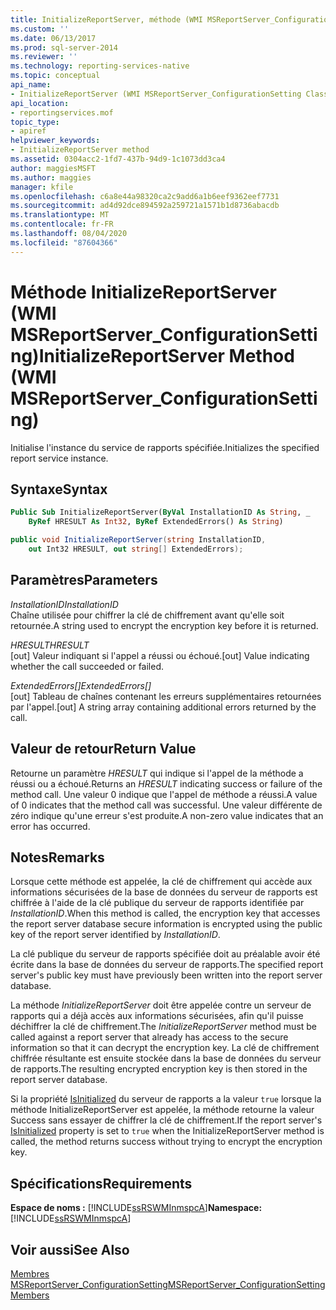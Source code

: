 ```yaml
---
title: InitializeReportServer, méthode (WMI MSReportServer_ConfigurationSetting) | Microsoft Docs
ms.custom: ''
ms.date: 06/13/2017
ms.prod: sql-server-2014
ms.reviewer: ''
ms.technology: reporting-services-native
ms.topic: conceptual
api_name:
- InitializeReportServer (WMI MSReportServer_ConfigurationSetting Class)
api_location:
- reportingservices.mof
topic_type:
- apiref
helpviewer_keywords:
- InitializeReportServer method
ms.assetid: 0304acc2-1fd7-437b-94d9-1c1073dd3ca4
author: maggiesMSFT
ms.author: maggies
manager: kfile
ms.openlocfilehash: c6a8e44a98320ca2c9add6a1b6eef9362eef7731
ms.sourcegitcommit: ad4d92dce894592a259721a1571b1d8736abacdb
ms.translationtype: MT
ms.contentlocale: fr-FR
ms.lasthandoff: 08/04/2020
ms.locfileid: "87604366"
---
```

# <a name="initializereportserver-method-wmi-msreportserver_configurationsetting"></a><span data-ttu-id="44c54-102">Méthode InitializeReportServer (WMI MSReportServer_ConfigurationSetting)</span><span class="sxs-lookup"><span data-stu-id="44c54-102">InitializeReportServer Method (WMI MSReportServer_ConfigurationSetting)</span></span>
  <span data-ttu-id="44c54-103">Initialise l'instance du service de rapports spécifiée.</span><span class="sxs-lookup"><span data-stu-id="44c54-103">Initializes the specified report service instance.</span></span>  
  
## <a name="syntax"></a><span data-ttu-id="44c54-104">Syntaxe</span><span class="sxs-lookup"><span data-stu-id="44c54-104">Syntax</span></span>  
  
```vb  
Public Sub InitializeReportServer(ByVal InstallationID As String, _  
    ByRef HRESULT As Int32, ByRef ExtendedErrors() As String)  
```  
  
```csharp  
public void InitializeReportServer(string InstallationID,   
    out Int32 HRESULT, out string[] ExtendedErrors);  
```  
  
## <a name="parameters"></a><span data-ttu-id="44c54-105">Paramètres</span><span class="sxs-lookup"><span data-stu-id="44c54-105">Parameters</span></span>  
 <span data-ttu-id="44c54-106">*InstallationID*</span><span class="sxs-lookup"><span data-stu-id="44c54-106">*InstallationID*</span></span>  
 <span data-ttu-id="44c54-107">Chaîne utilisée pour chiffrer la clé de chiffrement avant qu'elle soit retournée.</span><span class="sxs-lookup"><span data-stu-id="44c54-107">A string used to encrypt the encryption key before it is returned.</span></span>  
  
 <span data-ttu-id="44c54-108">*HRESULT*</span><span class="sxs-lookup"><span data-stu-id="44c54-108">*HRESULT*</span></span>  
 <span data-ttu-id="44c54-109">[out] Valeur indiquant si l'appel a réussi ou échoué.</span><span class="sxs-lookup"><span data-stu-id="44c54-109">[out] Value indicating whether the call succeeded or failed.</span></span>  
  
 <span data-ttu-id="44c54-110">*ExtendedErrors[]*</span><span class="sxs-lookup"><span data-stu-id="44c54-110">*ExtendedErrors[]*</span></span>  
 <span data-ttu-id="44c54-111">[out] Tableau de chaînes contenant les erreurs supplémentaires retournées par l'appel.</span><span class="sxs-lookup"><span data-stu-id="44c54-111">[out] A string array containing additional errors returned by the call.</span></span>  
  
## <a name="return-value"></a><span data-ttu-id="44c54-112">Valeur de retour</span><span class="sxs-lookup"><span data-stu-id="44c54-112">Return Value</span></span>  
 <span data-ttu-id="44c54-113">Retourne un paramètre *HRESULT* qui indique si l'appel de la méthode a réussi ou a échoué.</span><span class="sxs-lookup"><span data-stu-id="44c54-113">Returns an *HRESULT* indicating success or failure of the method call.</span></span> <span data-ttu-id="44c54-114">Une valeur 0 indique que l'appel de méthode a réussi.</span><span class="sxs-lookup"><span data-stu-id="44c54-114">A value of 0 indicates that the method call was successful.</span></span> <span data-ttu-id="44c54-115">Une valeur différente de zéro indique qu'une erreur s'est produite.</span><span class="sxs-lookup"><span data-stu-id="44c54-115">A non-zero value indicates that an error has occurred.</span></span>  
  
## <a name="remarks"></a><span data-ttu-id="44c54-116">Notes</span><span class="sxs-lookup"><span data-stu-id="44c54-116">Remarks</span></span>  
 <span data-ttu-id="44c54-117">Lorsque cette méthode est appelée, la clé de chiffrement qui accède aux informations sécurisées de la base de données du serveur de rapports est chiffrée à l'aide de la clé publique du serveur de rapports identifiée par *InstallationID*.</span><span class="sxs-lookup"><span data-stu-id="44c54-117">When this method is called, the encryption key that accesses the report server database secure information is encrypted using the public key of the report server identified by *InstallationID*.</span></span>  
  
 <span data-ttu-id="44c54-118">La clé publique du serveur de rapports spécifiée doit au préalable avoir été écrite dans la base de données du serveur de rapports.</span><span class="sxs-lookup"><span data-stu-id="44c54-118">The specified report server's public key must have previously been written into the report server database.</span></span>  
  
 <span data-ttu-id="44c54-119">La méthode *InitializeReportServer* doit être appelée contre un serveur de rapports qui a déjà accès aux informations sécurisées, afin qu'il puisse déchiffrer la clé de chiffrement.</span><span class="sxs-lookup"><span data-stu-id="44c54-119">The *InitializeReportServer* method must be called against a report server that already has access to the secure information so that it can decrypt the encryption key.</span></span> <span data-ttu-id="44c54-120">La clé de chiffrement chiffrée résultante est ensuite stockée dans la base de données du serveur de rapports.</span><span class="sxs-lookup"><span data-stu-id="44c54-120">The resulting encrypted encryption key is then stored in the report server database.</span></span>  
  
 <span data-ttu-id="44c54-121">Si la propriété [IsInitialized](configurationsetting-property-isinitialized.md) du serveur de rapports a la valeur `true` lorsque la méthode InitializeReportServer est appelée, la méthode retourne la valeur Success sans essayer de chiffrer la clé de chiffrement.</span><span class="sxs-lookup"><span data-stu-id="44c54-121">If the report server's [IsInitialized](configurationsetting-property-isinitialized.md) property is set to `true` when the InitializeReportServer method is called, the method returns success without trying to encrypt the encryption key.</span></span>  
  
## <a name="requirements"></a><span data-ttu-id="44c54-122">Spécifications</span><span class="sxs-lookup"><span data-stu-id="44c54-122">Requirements</span></span>  
 <span data-ttu-id="44c54-123">**Espace de noms :** [!INCLUDE[ssRSWMInmspcA](../../includes/ssrswminmspca-md.md)]</span><span class="sxs-lookup"><span data-stu-id="44c54-123">**Namespace:** [!INCLUDE[ssRSWMInmspcA](../../includes/ssrswminmspca-md.md)]</span></span>  
  
## <a name="see-also"></a><span data-ttu-id="44c54-124">Voir aussi</span><span class="sxs-lookup"><span data-stu-id="44c54-124">See Also</span></span>  
 [<span data-ttu-id="44c54-125">Membres MSReportServer_ConfigurationSetting</span><span class="sxs-lookup"><span data-stu-id="44c54-125">MSReportServer_ConfigurationSetting Members</span></span>](msreportserver-configurationsetting-members.md)  
  
  
